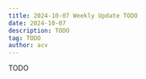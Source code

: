 ```yaml
---
title: 2024-10-07 Weekly Update TODO
date: 2024-10-07
description: TODO
tag: TODO
author: acv
---
```


TODO
